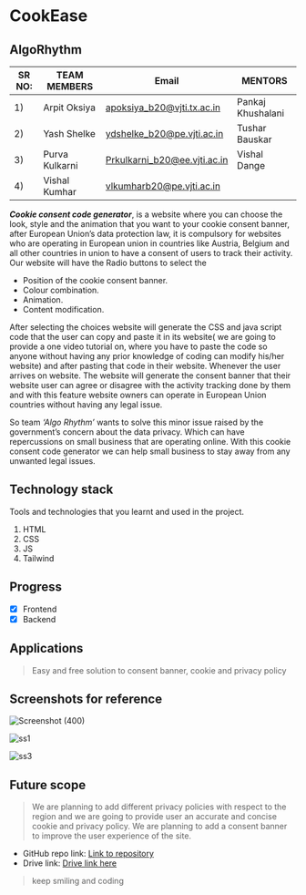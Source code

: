 # CookEase
## AlgoRhythm

|SR NO:| TEAM MEMBERS|Email| MENTORS|             
|---|---|---|---|
|1)|Arpit Oksiya|apoksiya_b20@vjti.tx.ac.in|Pankaj Khushalani|
|2)|Yash Shelke|ydshelke_b20@pe.vjti.ac.in|Tushar Bauskar|
|3)|Purva Kulkarni|Prkulkarni_b20@ee.vjti.ac.in|Vishal Dange|
|4)|Vishal Kumhar|vlkumharb20@pe.vjti.ac.in|

_**Cookie consent code generator**_, is a website where you can choose the look, style and the animation that you want to your cookie consent banner, after European Union’s data protection law, it is compulsory for websites who are operating in European union in countries like Austria, Belgium and all other countries in union to have a consent of users to track their activity. Our website will have the Radio buttons to select the
-	Position of the cookie consent banner.
-	Colour combination.
-	Animation.
-	Content modification.

After selecting the choices website will generate the 
CSS and java script code that the user can copy and paste it in its website( we are going to provide a one video tutorial on, where you have to paste the code so anyone without having any prior knowledge of coding can modify his/her website) and after pasting that code in their website. Whenever the user arrives on website. The website will generate the consent banner that their website user can agree or disagree with the activity tracking done by them and with this feature website owners can operate in European Union countries without having any legal issue.

So team *‘Algo Rhythm’* wants to solve this minor issue raised by the government’s concern about the data privacy. Which can have repercussions on small business that are operating online. With this cookie consent code generator we can help small business to stay away from any unwanted legal issues. 



## Technology stack

Tools and technologies that you learnt and used in the project.

1. HTML
2. CSS
3. JS
4. Tailwind

## Progress

- [x] Frontend 
- [x] Backend  

## Applications
>Easy and free solution to consent banner, cookie and privacy policy

## Screenshots for reference
![Screenshot (400)](https://user-images.githubusercontent.com/90513877/150406953-da19ea85-a4ad-4e47-956b-2f6800b537a2.png)

![ss1](https://user-images.githubusercontent.com/90513877/150407603-53ec71a5-e6de-498d-afed-1897ace2baf5.png)

![ss3](https://user-images.githubusercontent.com/90513877/150407911-c13c18ed-a7bd-472d-a8c1-32c2c80f1a84.png)

## Future scope
>We are planning to add different privacy policies with respect to the region and we are going to provide user an accurate and concise cookie and privacy policy. 
>We are planning to add a consent banner to improve the user experience of the site.
* GitHub repo link: [Link to repository](https://github.com/selfserver/CookEase)
* Drive link: [Drive link here](https://drive.google.com/drive/folders/1SRbIRZLnxR7JOcB10NyXK-GesU4FLGug)
>keep smiling and coding
